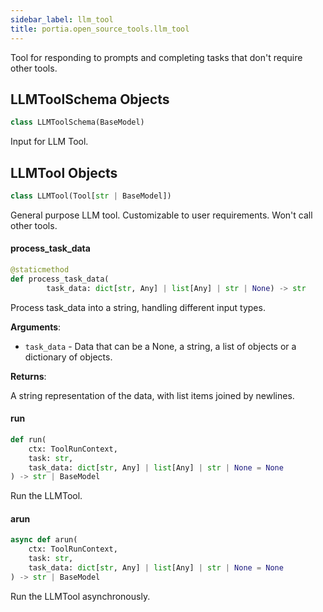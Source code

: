 ```yaml
---
sidebar_label: llm_tool
title: portia.open_source_tools.llm_tool
---
```


Tool for responding to prompts and completing tasks that don&#x27;t require other tools.

## LLMToolSchema Objects

```python
class LLMToolSchema(BaseModel)
```

Input for LLM Tool.

## LLMTool Objects

```python
class LLMTool(Tool[str | BaseModel])
```

General purpose LLM tool. Customizable to user requirements. Won&#x27;t call other tools.

#### process\_task\_data

```python
@staticmethod
def process_task_data(
        task_data: dict[str, Any] | list[Any] | str | None) -> str
```

Process task_data into a string, handling different input types.

**Arguments**:

- `task_data` - Data that can be a None, a string, a list of objects or
  a dictionary of objects.
  

**Returns**:

  A string representation of the data, with list items joined by newlines.

#### run

```python
def run(
    ctx: ToolRunContext,
    task: str,
    task_data: dict[str, Any] | list[Any] | str | None = None
) -> str | BaseModel
```

Run the LLMTool.

#### arun

```python
async def arun(
    ctx: ToolRunContext,
    task: str,
    task_data: dict[str, Any] | list[Any] | str | None = None
) -> str | BaseModel
```

Run the LLMTool asynchronously.

